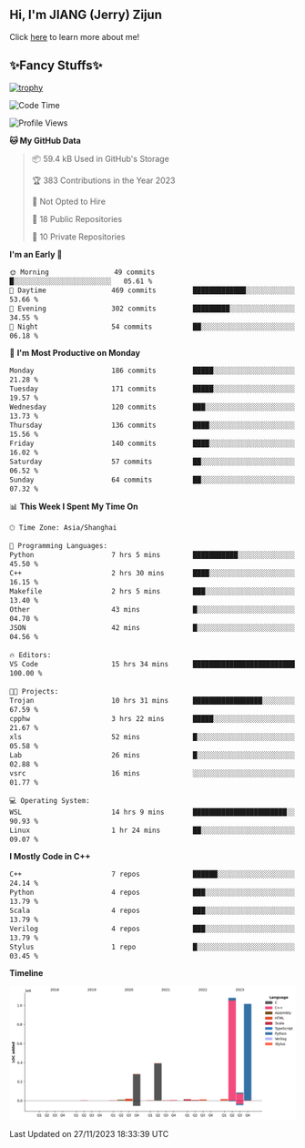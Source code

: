 ## Hi, I'm JIANG (Jerry) Zijun

Click [here](https://jzjerry.github.io/about/) to learn more about me!

## ✨Fancy Stuffs✨
[![trophy](https://github-profile-trophy.vercel.app/?username=jzjerry&theme=onedark)](https://github.com/ryo-ma/github-profile-trophy)
<!--START_SECTION:waka-->
![Code Time](http://img.shields.io/badge/Code%20Time-127%20hrs%2036%20mins-blue)

![Profile Views](http://img.shields.io/badge/Profile%20Views-7-blue)

**🐱 My GitHub Data** 

> 📦 59.4 kB Used in GitHub's Storage 
 > 
> 🏆 383 Contributions in the Year 2023
 > 
> 🚫 Not Opted to Hire
 > 
> 📜 18 Public Repositories 
 > 
> 🔑 10 Private Repositories 
 > 
**I'm an Early 🐤** 

```text
🌞 Morning                49 commits          █░░░░░░░░░░░░░░░░░░░░░░░░   05.61 % 
🌆 Daytime                469 commits         █████████████░░░░░░░░░░░░   53.66 % 
🌃 Evening                302 commits         █████████░░░░░░░░░░░░░░░░   34.55 % 
🌙 Night                  54 commits          ██░░░░░░░░░░░░░░░░░░░░░░░   06.18 % 
```
📅 **I'm Most Productive on Monday** 

```text
Monday                   186 commits         █████░░░░░░░░░░░░░░░░░░░░   21.28 % 
Tuesday                  171 commits         █████░░░░░░░░░░░░░░░░░░░░   19.57 % 
Wednesday                120 commits         ███░░░░░░░░░░░░░░░░░░░░░░   13.73 % 
Thursday                 136 commits         ████░░░░░░░░░░░░░░░░░░░░░   15.56 % 
Friday                   140 commits         ████░░░░░░░░░░░░░░░░░░░░░   16.02 % 
Saturday                 57 commits          ██░░░░░░░░░░░░░░░░░░░░░░░   06.52 % 
Sunday                   64 commits          ██░░░░░░░░░░░░░░░░░░░░░░░   07.32 % 
```


📊 **This Week I Spent My Time On** 

```text
🕑︎ Time Zone: Asia/Shanghai

💬 Programming Languages: 
Python                   7 hrs 5 mins        ███████████░░░░░░░░░░░░░░   45.50 % 
C++                      2 hrs 30 mins       ████░░░░░░░░░░░░░░░░░░░░░   16.15 % 
Makefile                 2 hrs 5 mins        ███░░░░░░░░░░░░░░░░░░░░░░   13.40 % 
Other                    43 mins             █░░░░░░░░░░░░░░░░░░░░░░░░   04.70 % 
JSON                     42 mins             █░░░░░░░░░░░░░░░░░░░░░░░░   04.56 % 

🔥 Editors: 
VS Code                  15 hrs 34 mins      █████████████████████████   100.00 % 

🐱‍💻 Projects: 
Trojan                   10 hrs 31 mins      █████████████████░░░░░░░░   67.59 % 
cpphw                    3 hrs 22 mins       █████░░░░░░░░░░░░░░░░░░░░   21.67 % 
xls                      52 mins             █░░░░░░░░░░░░░░░░░░░░░░░░   05.58 % 
Lab                      26 mins             █░░░░░░░░░░░░░░░░░░░░░░░░   02.88 % 
vsrc                     16 mins             ░░░░░░░░░░░░░░░░░░░░░░░░░   01.77 % 

💻 Operating System: 
WSL                      14 hrs 9 mins       ███████████████████████░░   90.93 % 
Linux                    1 hr 24 mins        ██░░░░░░░░░░░░░░░░░░░░░░░   09.07 % 
```

**I Mostly Code in C++** 

```text
C++                      7 repos             ██████░░░░░░░░░░░░░░░░░░░   24.14 % 
Python                   4 repos             ███░░░░░░░░░░░░░░░░░░░░░░   13.79 % 
Scala                    4 repos             ███░░░░░░░░░░░░░░░░░░░░░░   13.79 % 
Verilog                  4 repos             ███░░░░░░░░░░░░░░░░░░░░░░   13.79 % 
Stylus                   1 repo              █░░░░░░░░░░░░░░░░░░░░░░░░   03.45 % 
```



**Timeline**

![Lines of Code chart](https://raw.githubusercontent.com/Jzjerry/Jzjerry/main/assets/bar_graph.png)


 Last Updated on 27/11/2023 18:33:39 UTC
<!--END_SECTION:waka-->
